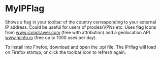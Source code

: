 # MyIPFlag
Shows a flag in your toolbar of the country corresponding to your external IP address. Could be useful for users of proxies/VPNs etc.
Uses flag icons from www.icondrawer.com (free with attribution) and a geolocation API www.ipinfo.io (free up to 1000 uses per day).

To install into Firefox, download and open the .xpi file.
The IP/flag will load on Firefox startup, or click the toolbar icon to refresh again.
